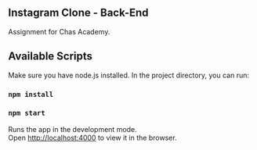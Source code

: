 ## Instagram Clone - Back-End

Assignment for Chas Academy.

## Available Scripts

Make sure you have node.js installed. In the project directory, you can run:

### `npm install`

### `npm start`

Runs the app in the development mode.<br />
Open [http://localhost:4000](http://localhost:4000) to view it in the browser.
